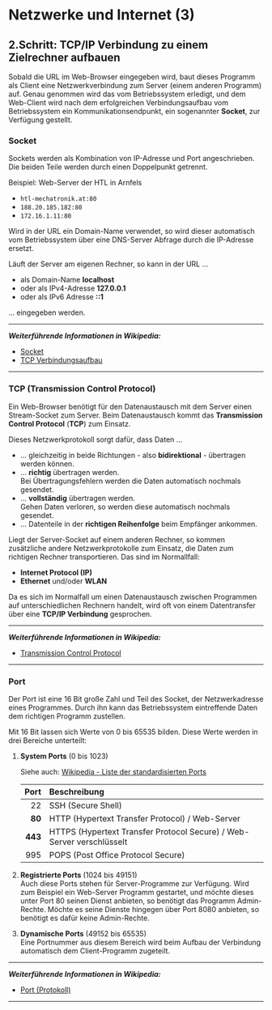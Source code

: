 # Netzwerke und Internet (3)

## 2.Schritt: TCP/IP Verbindung zu einem Zielrechner aufbauen

Sobald die URL im Web-Browser eingegeben wird, baut dieses Programm als Client eine Netzwerkverbindung zum Server (einem anderen Programm) auf. Genau genommen wird das vom Betriebssystem erledigt, und dem Web-Client wird nach dem erfolgreichen Verbindungsaufbau vom Betriebssystem ein Kommunikationsendpunkt, ein sogenannter **Socket**, zur Verfügung gestellt.

### Socket

Sockets werden als Kombination von IP-Adresse und Port angeschrieben. Die beiden Teile werden durch einen Doppelpunkt getrennt.

Beispiel: Web-Server der HTL in Arnfels

* `htl-mechatronik.at:80`
* `188.20.185.182:80`
* `172.16.1.11:80`

Wird in der URL ein Domain-Name verwendet, so wird dieser automatisch vom Betriebssystem über eine DNS-Server Abfrage durch die IP-Adresse ersetzt.

Läuft der Server am eigenen Rechner, so kann in der URL ...  
* als Domain-Name **localhost** 
* oder als IPv4-Adresse **127.0.0.1**
* oder als IPv6 Adresse **::1**

... eingegeben werden.


---------------------------
***Weiterführende Informationen in Wikipedia:***

* [Socket](https://de.wikipedia.org/wiki/Socket_(Software))
* [TCP Verbindungsaufbau](https://de.wikipedia.org/wiki/Transmission_Control_Protocol#Verbindungsaufbau)
-------------------------

### TCP (Transmission Control Protocol)

Ein Web-Browser benötigt für den Datenaustausch mit dem Server einen Stream-Socket zum Server. Beim Datenaustausch kommt das **Transmission Control Protocol** (**TCP**) zum Einsatz. 

Dieses Netzwerkprotokoll sorgt dafür, dass Daten ...

* ... gleichzeitig in beide Richtungen - also **bidirektional** -  übertragen werden können.
* ... **richtig** übertragen werden.  
Bei Übertragungsfehlern werden die Daten automatisch nochmals gesendet.
* ... **vollständig** übertragen werden.  
Gehen Daten verloren, so werden diese automatisch nochmals gesendet.
* ... Datenteile in der **richtigen Reihenfolge** beim Empfänger ankommen.

Liegt der Server-Socket auf einem anderen Rechner, so kommen zusätzliche andere Netzwerkprotokolle zum Einsatz, die Daten zum richtigen Rechner transportieren. Das sind im Normallfall:  
* **Internet Protocol (IP)**
* **Ethernet** und/oder **WLAN**

Da es sich im Normalfall um einen Datenaustausch zwischen Programmen auf unterschiedlichen Rechnern handelt, wird oft von einem Datentransfer über eine **TCP/IP Verbindung** gesprochen.

---------------------------
***Weiterführende Informationen in Wikipedia:***  
*  [Transmission Control Protocol](https://de.wikipedia.org/wiki/Transmission_Control_Protocol#Verbindungsaufbau)
-------------------------

### Port

Der Port ist eine 16 Bit große Zahl und Teil des Socket, der Netzwerkadresse eines Programmes. Durch ihn kann das Betriebssystem eintreffende Daten dem richtigen Programm zustellen.

Mit 16 Bit lassen sich Werte von 0 bis 65535 bilden. Diese Werte werden in drei Bereiche unterteilt:
1) **System Ports**  (0 bis 1023)  

    Siehe auch: [Wikipedia - Liste der standardisierten Ports](https://de.wikipedia.org/wiki/Liste_der_standardisierten_Ports)

     Port     | Beschreibung 
     --:     | :--
     22      | SSH (Secure Shell)
     **80**  | HTTP (Hypertext Transfer Protocol) / Web-Server
     **443** | HTTPS (Hypertext Transfer Protocol Secure) / Web-Server verschlüsselt
     995     | POPS (Post Office Protocol Secure)

2) **Registrierte Ports** (1024 bis 49151)  
  Auch diese Ports stehen für Server-Programme zur Verfügung. Wird zum Beispiel ein Web-Server Programm gestartet, und möchte dieses unter Port 80 seinen Dienst anbieten, so benötigt das Programm Admin-Rechte. Möchte es seine Dienste hingegen über Port 8080 anbieten, so benötigt es dafür keine Admin-Rechte.

3) **Dynamische Ports** (49152 bis 65535)  
  Eine Portnummer aus diesem Bereich wird beim Aufbau der Verbindung automatisch dem Client-Programm zugeteilt.

---------------------------
***Weiterführende Informationen in Wikipedia:***  
* [Port (Protokoll)](https://de.wikipedia.org/wiki/Port_(Protokoll))
-------------------------
